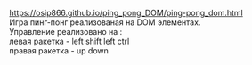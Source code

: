 https://osip866.github.io/ping_pong_DOM/ping-pong_dom.html  
Игра пинг-понг реализованая на DOM элементах.  
Управление реализовано на :  
левая ракетка - left shift      left ctrl  
правая ракетка - up             down  
